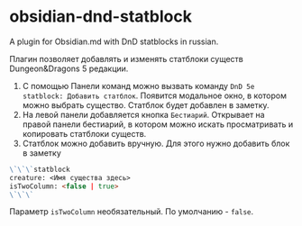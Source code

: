 # obsidian-dnd-statblock
A plugin for Obsidian.md with DnD statblocks in russian.

Плагин позволяет добавлять и изменять статблоки существ Dungeon&Dragons 5 редакции.

1. С помощью Панели команд можно вызвать команду `DnD 5e statblock: Добавить статблок`. Появится модальное окно, в котором можно выбрать существо. Статблок будет добавлен в заметку.
2. На левой панели добавляется кнопка `Бестиарий`. Открывает на правой панели бестиарий, в котором можно искать просматривать и копировать статблоки существ.
3. Статблок можно добавить вручную. Для этого нужно добавить блок в заметку
```md
\`\`\`statblock
creature: <Имя существа здесь>
isTwoColumn: <false | true>
\`\`\`
```
Параметр `isTwoColumn` необязательный. По умолчанию - `false`.
